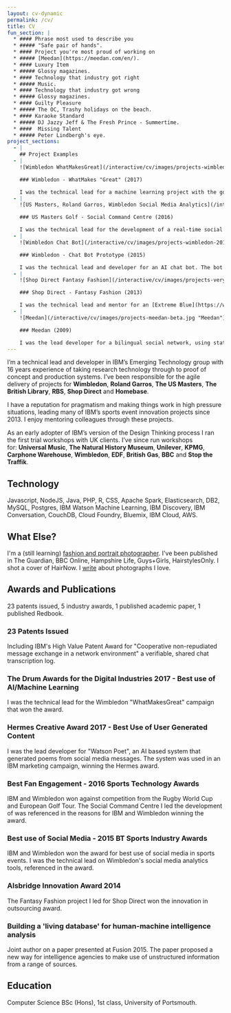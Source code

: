 ```yaml
---
layout: cv-dynamic
permalink: /cv/
title: CV
fun_section: |
  * #### Phrase most used to describe you
  * ##### "Safe pair of hands".
  * #### Project you're most proud of working on
  * ##### [Meedan](https://meedan.com/en/).
  * #### Luxury Item
  * ##### Glossy magazines.
  * #### Technology that industry got right
  * ##### Music.
  * #### Technology that industry got wrong
  * ##### Glossy magazines.
  * #### Guilty Pleasure
  * ##### The OC, Trashy holidays on the beach.
  * #### Karaoke Standard
  * ##### DJ Jazzy Jeff & The Fresh Prince - Summertime.
  * ####  Missing Talent
  * ##### Peter Lindbergh's eye.
project_sections:
  - |
    ## Project Examples
  - |
    ![Wimbledon WhatMakesGreat](/interactive/cv/images/projects-wimbledon-2017.jpg "Wimbledon WhatMakesGreat")

    ### Wimbledon - WhatMakes "Great" (2017)

    I was the technical lead for a machine learning project with the goal of understanding what makes a great Wimbledon champion. I worked with sports journalists, tennis players, coaches and statisticians to create the analysis and led the development team through production. I was responsible for helping journalists and marketing creatives understand and make use of the new analysis, while balancing direction from IBM executives. The work was published in The Telegraph, Wimbledon’s Facebook page, digital advertising at Heathrow airport and was the focal point for IBM’s Wimbledon 2017 marketing campaign. The project won “Best use of AI/Machine Learning” at the Drum Awards for the Digital Industries 2017.
  - |
    ![US Masters, Roland Garros, Wimbledon Social Media Analytics](/interactive/cv/images/projects-masters-rg-2016.jpg "US Masters, Roland Garros, Wimbledon Social Command Centre")

    ### US Masters Golf - Social Command Centre (2016)

    I was the technical lead for the development of a real-time social media analytics system to enable a small US Masters media team to respond to activity about the event. A machine learning classifier was used to identify content relevant to the tournament and natural language processing to understand the text. An Apache Spark cluster was used to handle the volume of traffic, at peak, 400 messages per second. I went on to lead the implementation of the solution for Roland Garros and Wimbledon.
  - |
    ![Wimbledon Chat Bot](/interactive/cv/images/projects-wimbledon-2015.jpg "Wimbledon Chat Bot")

    ### Wimbledon - Chat Bot Prototype (2015)

    I was the technical lead and developer for an AI chat bot. The bot was capable of answering both statistical questions ("how many French players made the second round in 1999?") and questions that needed to be answered from unstructured data ("how do Wimbledon keep the pigeons away?"). Machine learning allowed the bot to answer unstructured data queries, combined with research technology (Controlled English) to answer structured data queries.
  - |
    ![Shop Direct Fantasy Fashion](/interactive/cv/images/projects-very.jpg "Shop Direct Fantasy Fashion")

    ### Shop Direct - Fantasy Fashion (2013)

    I was the technical lead and mentor for an [Extreme Blue](https://www-01.ibm.com/employment/us/extremeblue/) project to prototype a fantasy fashion game for Shop Direct's "Very" brand. The project allowed customers to predict fashion trends, increasing time spent browsing Very's catalogue, promoting social sharing and providing Shop Direct with data that could be used to predict future sales. The project was presented to Shop Direct's board and won the Alsbridge 2014 Innovation Award.
  - |
    ![Meedan](/interactive/cv/images/projects-meedan-beta.jpg "Meedan")

    ### Meedan (2009)

    I was the lead developer for a bilingual social network, using statistical machine translation to facilitate discussion between native English and Arabic speakers. Meedan was the first social network to make use of machine translation and the first to allow user generated corrections.
---
```

I’m a technical lead and developer in IBM’s Emerging Technology group with 16 years experience of taking research technology through to proof of concept and production systems. I’ve been responsible for the agile delivery of projects for **Wimbledon**, **Roland Garros**, **The US Masters**, **The British Library**, **RBS**, **Shop Direct** and **Homebase**.

I have a reputation for pragmatism and making things work in high pressure situations, leading many of IBM’s sports event innovation projects since 2013. I enjoy mentoring colleagues through these projects.

As an early adopter of IBM’s version of the Design Thinking process I ran the first trial workshops with UK clients. I’ve since run workshops for: **Universal Music**, **The Natural History Museum**, **Unilever**, **KPMG**, **Carphone Warehouse**, **Wimbledon**, **EDF**, **British Gas**, **BBC** and **Stop the Traffik**.


## Technology
Javascript, NodeJS, Java, PHP, R, CSS, Apache Spark, Elasticsearch, DB2, MySQL, Postgres, IBM Watson Machine Learning, IBM Discovery, IBM Conversation, CouchDB, Cloud Foundry, Bluemix, IBM Cloud, AWS.



## What Else?
I'm a (still learning) [fashion and portrait photographer](https://www.darrenshaw.org). I've been published in The Guardian, BBC Online, Hampshire Life, Guys+Girls, HairstylesOnly. I shot a cover of HairNow. I   [write](https://medium.com/why-i-love-this-picture) about photographs I love.


## Awards and Publications
23 patents issued, 5 industry awards, 1 published academic paper, 1 published Redbook.

### 23 Patents Issued
Including IBM's High Value Patent Award for "Cooperative non-repudiated message exchange in a network environment" a verifiable, shared chat transcription log.

### The Drum Awards for the Digital Industries 2017 - Best use of AI/Machine Learning
I was the technical lead for the Wimbledon "WhatMakesGreat" campaign that won the award.

### Hermes Creative Award 2017 - Best Use of User Generated Content
I was the lead developer for "Watson Poet", an AI based system that generated poems from social media messages. The system was used in an IBM marketing campaign, winning the Hermes award.

### Best Fan Engagement - 2016 Sports Technology Awards
IBM and Wimbledon won against competition from the Rugby World Cup and European Golf Tour. The Social Command Centre I led the development of was referenced in the reasons for IBM and Wimbledon winning the award.

### Best use of Social Media - 2015 BT Sports Industry Awards
IBM and Wimbledon won the award for best use of social media in sports events. I was the technical lead on Wimbledon's social media analytics tools, referenced in the award.

### Alsbridge Innovation Award 2014
The Fantasy Fashion project I led for Shop Direct won the innovation in outsourcing award.

### Building a 'living database' for human-machine intelligence analysis
Joint author on a paper presented at Fusion 2015. The paper proposed a new way for intelligence agencies to make use of unstructured information from a range of sources.


## Education
Computer Science BSc (Hons), 1st class, University of Portsmouth.
